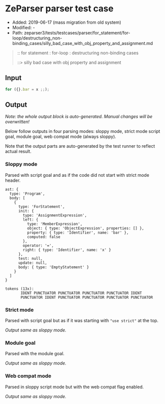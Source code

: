 # ZeParser parser test case

- Added: 2019-06-17 (mass migration from old system)
- Modified: -
- Path: zeparser3/tests/testcases/parser/for_statement/for-loop/destructuring_non-binding_cases/silly_bad_case_with_obj_property_and_assignment.md

> :: for statement : for-loop : destructuring non-binding cases
>
> ::> silly bad case with obj property and assignment

## Input

`````js
for ({}.bar = x ;;);
`````

## Output

_Note: the whole output block is auto-generated. Manual changes will be overwritten!_

Below follow outputs in four parsing modes: sloppy mode, strict mode script goal, module goal, web compat mode (always sloppy).

Note that the output parts are auto-generated by the test runner to reflect actual result.

### Sloppy mode

Parsed with script goal and as if the code did not start with strict mode header.

`````
ast: {
  type: 'Program',
  body: [
    {
      type: 'ForStatement',
      init: {
        type: 'AssignmentExpression',
        left: {
          type: 'MemberExpression',
          object: { type: 'ObjectExpression', properties: [] },
          property: { type: 'Identifier', name: 'bar' },
          computed: false
        },
        operator: '=',
        right: { type: 'Identifier', name: 'x' }
      },
      test: null,
      update: null,
      body: { type: 'EmptyStatement' }
    }
  ]
}

tokens (13x):
       IDENT PUNCTUATOR PUNCTUATOR PUNCTUATOR PUNCTUATOR IDENT
       PUNCTUATOR IDENT PUNCTUATOR PUNCTUATOR PUNCTUATOR PUNCTUATOR
`````

### Strict mode

Parsed with script goal but as if it was starting with `"use strict"` at the top.

_Output same as sloppy mode._

### Module goal

Parsed with the module goal.

_Output same as sloppy mode._

### Web compat mode

Parsed in sloppy script mode but with the web compat flag enabled.

_Output same as sloppy mode._
